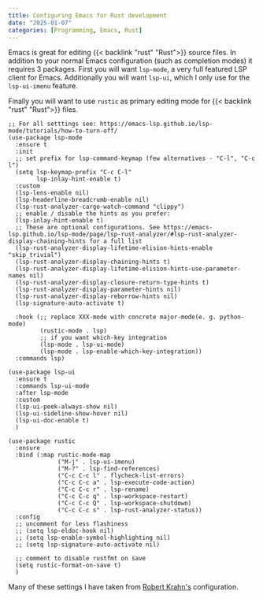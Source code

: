 ```yaml
---
title: Configuring Emacs for Rust development
date: "2025-01-07"
categories: [Programming, Emacs, Rust]
---
```


Emacs is great for editing {{< backlink "rust" "Rust">}} source files. In addition to your normal Emacs configuration (such as completion modes) it requires 3 packages. First you will want `lsp-mode`, a very full featured LSP client for Emacs. Additionally you will want `lsp-ui`, which I only use for the `lsp-ui-imenu` feature.

Finally you will want to use `rustic` as primary editing mode for {{< backlink "rust" "Rust">}} files.

```elisp
;; For all setttings see: https://emacs-lsp.github.io/lsp-mode/tutorials/how-to-turn-off/
(use-package lsp-mode
  :ensure t
  :init
  ;; set prefix for lsp-command-keymap (few alternatives - "C-l", "C-c l")
  (setq lsp-keymap-prefix "C-c C-l"
        lsp-inlay-hint-enable t)
  :custom
  (lsp-lens-enable nil)
  (lsp-headerline-breadcrumb-enable nil)
  (lsp-rust-analyzer-cargo-watch-command "clippy")
  ;; enable / disable the hints as you prefer:
  (lsp-inlay-hint-enable t)
  ;; These are optional configurations. See https://emacs-lsp.github.io/lsp-mode/page/lsp-rust-analyzer/#lsp-rust-analyzer-display-chaining-hints for a full list
  (lsp-rust-analyzer-display-lifetime-elision-hints-enable "skip_trivial")
  (lsp-rust-analyzer-display-chaining-hints t)
  (lsp-rust-analyzer-display-lifetime-elision-hints-use-parameter-names nil)
  (lsp-rust-analyzer-display-closure-return-type-hints t)
  (lsp-rust-analyzer-display-parameter-hints nil)
  (lsp-rust-analyzer-display-reborrow-hints nil)
  (lsp-signature-auto-activate t)
  
  :hook (;; replace XXX-mode with concrete major-mode(e. g. python-mode)
         (rustic-mode . lsp)
         ;; if you want which-key integration
         (lsp-mode . lsp-ui-mode)
         (lsp-mode . lsp-enable-which-key-integration))
  :commands lsp)

(use-package lsp-ui
  :ensure t
  :commands lsp-ui-mode
  :after lsp-mode
  :custom
  (lsp-ui-peek-always-show nil)
  (lsp-ui-sideline-show-hover nil)
  (lsp-ui-doc-enable t)
  )

(use-package rustic
  :ensure
  :bind (:map rustic-mode-map
              ("M-j" . lsp-ui-imenu)
              ("M-?" . lsp-find-references)
              ("C-c C-c l" . flycheck-list-errors)
              ("C-c C-c a" . lsp-execute-code-action)
              ("C-c C-c r" . lsp-rename)
              ("C-c C-c q" . lsp-workspace-restart)
              ("C-c C-c Q" . lsp-workspace-shutdown)
              ("C-c C-c s" . lsp-rust-analyzer-status))
  :config
  ;; uncomment for less flashiness
  ;; (setq lsp-eldoc-hook nil)
  ;; (setq lsp-enable-symbol-highlighting nil)
  ;; (setq lsp-signature-auto-activate nil)

  ;; comment to disable rustfmt on save
  (setq rustic-format-on-save t)
  )
```

Many of these settings I have taken from [Robert Krahn's](https://robert.kra.hn/posts/rust-emacs-setup/) configuration.

